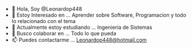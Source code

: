 - 👋 Hola, Soy @Leonardop448
- 👀 Estoy Interesado en ... Aprender sobre Software, Programacion y todo lo relacionado con el tema
- 🌱 Actualmente estoy estudiando ... Ingenieria de Sistemas  
- 💞️ Busco colaborar en ... Todo lo que pueda
- 📫 Puedes contactarme ... Leonardop448@hotmail.com

<!---
Leonardop448/Leonardop448 is a ✨ special ✨ repository because its `README.md` (this file) appears on your GitHub profile.
You can click the Preview link to take a look at your changes.
--->
